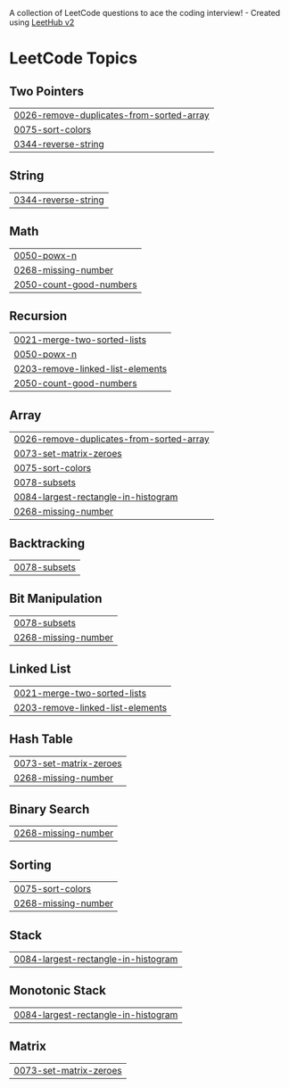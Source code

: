 A collection of LeetCode questions to ace the coding interview! - Created using [LeetHub v2](https://github.com/arunbhardwaj/LeetHub-2.0)
<!---LeetCode Topics Start-->
# LeetCode Topics
## Two Pointers
|  |
| ------- |
| [0026-remove-duplicates-from-sorted-array](https://github.com/s-gupta28/DSA/tree/master/0026-remove-duplicates-from-sorted-array) |
| [0075-sort-colors](https://github.com/s-gupta28/DSA/tree/master/0075-sort-colors) |
| [0344-reverse-string](https://github.com/s-gupta28/DSA/tree/master/0344-reverse-string) |
## String
|  |
| ------- |
| [0344-reverse-string](https://github.com/s-gupta28/DSA/tree/master/0344-reverse-string) |
## Math
|  |
| ------- |
| [0050-powx-n](https://github.com/s-gupta28/DSA/tree/master/0050-powx-n) |
| [0268-missing-number](https://github.com/s-gupta28/DSA/tree/master/0268-missing-number) |
| [2050-count-good-numbers](https://github.com/s-gupta28/DSA/tree/master/2050-count-good-numbers) |
## Recursion
|  |
| ------- |
| [0021-merge-two-sorted-lists](https://github.com/s-gupta28/DSA/tree/master/0021-merge-two-sorted-lists) |
| [0050-powx-n](https://github.com/s-gupta28/DSA/tree/master/0050-powx-n) |
| [0203-remove-linked-list-elements](https://github.com/s-gupta28/DSA/tree/master/0203-remove-linked-list-elements) |
| [2050-count-good-numbers](https://github.com/s-gupta28/DSA/tree/master/2050-count-good-numbers) |
## Array
|  |
| ------- |
| [0026-remove-duplicates-from-sorted-array](https://github.com/s-gupta28/DSA/tree/master/0026-remove-duplicates-from-sorted-array) |
| [0073-set-matrix-zeroes](https://github.com/s-gupta28/DSA/tree/master/0073-set-matrix-zeroes) |
| [0075-sort-colors](https://github.com/s-gupta28/DSA/tree/master/0075-sort-colors) |
| [0078-subsets](https://github.com/s-gupta28/DSA/tree/master/0078-subsets) |
| [0084-largest-rectangle-in-histogram](https://github.com/s-gupta28/DSA/tree/master/0084-largest-rectangle-in-histogram) |
| [0268-missing-number](https://github.com/s-gupta28/DSA/tree/master/0268-missing-number) |
## Backtracking
|  |
| ------- |
| [0078-subsets](https://github.com/s-gupta28/DSA/tree/master/0078-subsets) |
## Bit Manipulation
|  |
| ------- |
| [0078-subsets](https://github.com/s-gupta28/DSA/tree/master/0078-subsets) |
| [0268-missing-number](https://github.com/s-gupta28/DSA/tree/master/0268-missing-number) |
## Linked List
|  |
| ------- |
| [0021-merge-two-sorted-lists](https://github.com/s-gupta28/DSA/tree/master/0021-merge-two-sorted-lists) |
| [0203-remove-linked-list-elements](https://github.com/s-gupta28/DSA/tree/master/0203-remove-linked-list-elements) |
## Hash Table
|  |
| ------- |
| [0073-set-matrix-zeroes](https://github.com/s-gupta28/DSA/tree/master/0073-set-matrix-zeroes) |
| [0268-missing-number](https://github.com/s-gupta28/DSA/tree/master/0268-missing-number) |
## Binary Search
|  |
| ------- |
| [0268-missing-number](https://github.com/s-gupta28/DSA/tree/master/0268-missing-number) |
## Sorting
|  |
| ------- |
| [0075-sort-colors](https://github.com/s-gupta28/DSA/tree/master/0075-sort-colors) |
| [0268-missing-number](https://github.com/s-gupta28/DSA/tree/master/0268-missing-number) |
## Stack
|  |
| ------- |
| [0084-largest-rectangle-in-histogram](https://github.com/s-gupta28/DSA/tree/master/0084-largest-rectangle-in-histogram) |
## Monotonic Stack
|  |
| ------- |
| [0084-largest-rectangle-in-histogram](https://github.com/s-gupta28/DSA/tree/master/0084-largest-rectangle-in-histogram) |
## Matrix
|  |
| ------- |
| [0073-set-matrix-zeroes](https://github.com/s-gupta28/DSA/tree/master/0073-set-matrix-zeroes) |
<!---LeetCode Topics End-->